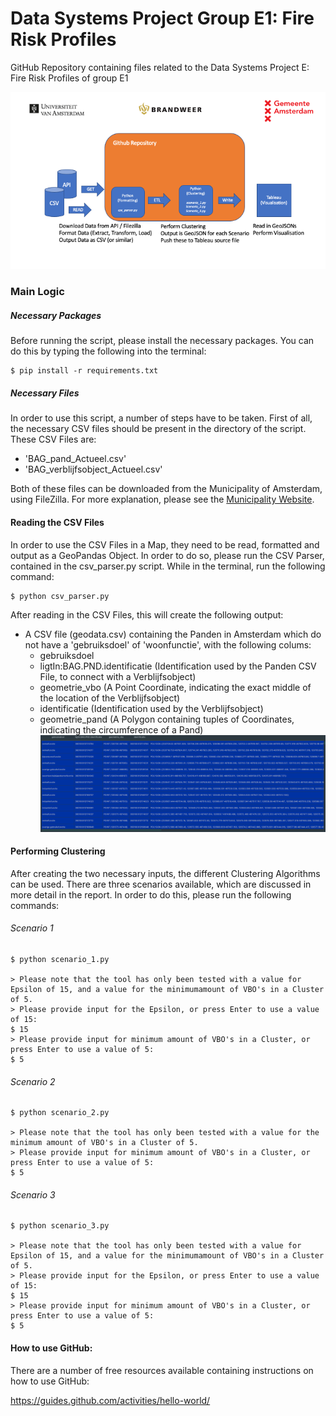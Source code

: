 # Data Systems Project Group E1: Fire Risk Profiles

GitHub Repository containing files related to the Data Systems Project E: Fire Risk Profiles of group E1

![pipeline](images/pipeline.png "Pipeline")


### Main Logic
##### Necessary Packages

Before running the script, please install the necessary packages. You can do this by typing the following into
the terminal: 
```
$ pip install -r requirements.txt
```


##### Necessary Files
In order to use this script, a number of steps have to be taken. First of all, the necessary CSV files
should be present in the directory of the script. These CSV Files are:
- 'BAG_pand_Actueel.csv'
- 'BAG_verblijfsobject_Actueel.csv'

Both of these files can be downloaded from the Municipality of Amsterdam, using FileZilla. For more 
explanation, please see the [Municipality Website](https://www.amsterdam.nl/stelselpedia/bag-index/producten-bag/). 

#### Reading the CSV Files
In order to use the CSV Files in a Map, they need to be read, formatted and output as a GeoPandas Object. In order to do
so, please run the CSV Parser, contained in the csv_parser.py script. While in the terminal, run the following command:

```
$ python csv_parser.py
```

After reading in the CSV Files, this will create the following output:

- A CSV file (geodata.csv) containing the Panden in Amsterdam which do not have a 'gebruiksdoel' of 'woonfunctie', 
with the following colums:
   - gebruiksdoel
   - ligtIn:BAG.PND.identificatie (Identification used by the Panden CSV File, to connect with a Verblijfsobject)
   - geometrie_vbo (A Point Coordinate, indicating the exact middle of the location of the Verblijfsobject)
   - identificatie (Identification used by the Verblijfsobject)
   - geometrie_pand (A Polygon containing tuples of Coordinates, indicating the circumference of a Pand)
![alt text](images/geodata.png "Logo Title Text 1")

#### Performing Clustering
After creating the two necessary inputs, the different Clustering Algorithms can be used. There are three scenarios 
available, which are discussed in more detail in the report. In order to do this, please run the following commands:


###### Scenario 1
```
$ python scenario_1.py

> Please note that the tool has only been tested with a value for Epsilon of 15, and a value for the minimumamount of VBO's in a Cluster of 5.
> Please provide input for the Epsilon, or press Enter to use a value of 15: 
$ 15
> Please provide input for minimum amount of VBO's in a Cluster, or press Enter to use a value of 5: 
$ 5
```

###### Scenario 2
```
$ python scenario_2.py

> Please note that the tool has only been tested with a value for the minimum amount of VBO's in a Cluster of 5.
> Please provide input for minimum amount of VBO's in a Cluster, or press Enter to use a value of 5: 
$ 5
```

###### Scenario 3
```
$ python scenario_3.py

> Please note that the tool has only been tested with a value for Epsilon of 15, and a value for the minimumamount of VBO's in a Cluster of 5.
> Please provide input for the Epsilon, or press Enter to use a value of 15: 
$ 15
> Please provide input for minimum amount of VBO's in a Cluster, or press Enter to use a value of 5: 
$ 5
```

#### How to use GitHub:

There are a number of free resources available containing instructions on how to use GitHub:

https://guides.github.com/activities/hello-world/

